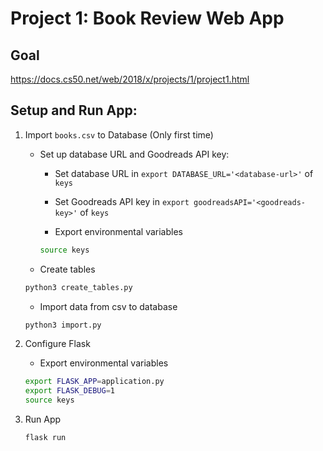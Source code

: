 # Project 1: Book Review Web App

## Goal

<https://docs.cs50.net/web/2018/x/projects/1/project1.html>


## Setup and Run App: 

1. Import `books.csv` to Database (Only first time)

    - Set up database URL and Goodreads API key:

      - Set database URL in `export DATABASE_URL='<database-url>'` of `keys`
      
      - Set Goodreads API key in `export goodreadsAPI='<goodreads-key>'` of `keys`
      
      - Export environmental variables
      
      ```bash
      source keys
      ```
    
    - Create tables
    
    ```bash
    python3 create_tables.py
    ```
    
    - Import data from csv to database
    
    ```bash
    python3 import.py
    ```
    
2. Configure Flask

    - Export environmental variables
    
    ```bash
    export FLASK_APP=application.py
    export FLASK_DEBUG=1
    source keys
    ```

3. Run App
    
    ```bash
    flask run
    ```
